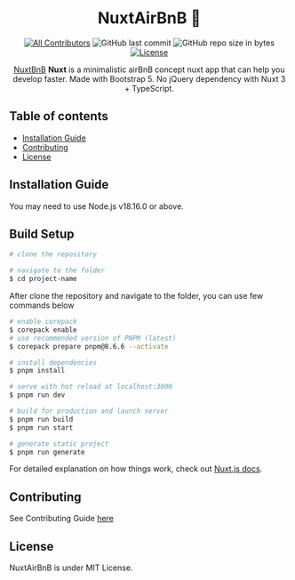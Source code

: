 <div align="center">

# NuxtAirBnB 🚀

</div>

<div align="center">

[![All Contributors](https://img.shields.io/github/contributors/fzn0x/mazer-nuxt)](https://github.com/fzn0x/mazer-nuxt/graphs/contributors)
![GitHub last commit](https://img.shields.io/github/last-commit/fzn0x/mazer-nuxt.svg)
![GitHub repo size in bytes](https://img.shields.io/github/repo-size/badges/shields.svg)
[![License](https://img.shields.io/github/license/fzn0x/mazer-nuxt.svg)](LICENSE)

</div>

<p align="center">
  <a href="https://github.com/fzn0x/mazer-nuxt">NuxtBnB</a> <b>Nuxt</b> is a minimalistic airBnB concept nuxt app that can help you develop faster. Made with Bootstrap 5. No jQuery dependency with Nuxt 3 + TypeScript.
</p>

## Table of contents

- [Installation Guide](#installation-guide)
- [Contributing](#contributing)
- [License](#license)

## Installation Guide

You may need to use Node.js v18.16.0 or above.
## Build Setup

```bash
# clone the repository

# navigate to the folder
$ cd project-name
```

After clone the repository and navigate to the folder, you can use few commands below

```bash
# enable corepack
$ corepack enable
# use recommended version of PNPM (latest)
$ corepack prepare pnpm@8.6.6 --activate

# install dependencies
$ pnpm install

# serve with hot reload at localhost:3000
$ pnpm run dev

# build for production and launch server
$ pnpm run build
$ pnpm run start

# generate static project
$ pnpm run generate
```

For detailed explanation on how things work, check out [Nuxt.js docs](https://nuxtjs.org).

## Contributing

See Contributing Guide [here](./CONTRIBUTING.md)

## License

NuxtAirBnB is under MIT License.

